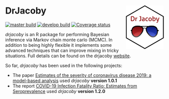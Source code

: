
<!-- README.md is generated from README.Rmd. Please edit that file -->

# DrJacoby <img src="R_ignore/images/logo3.png" width="120" align="right" />

<!-- badges: start -->

[![master
build](https://github.com/mrc-ide/drjacoby/workflows/master_build/badge.svg)](https://github.com/mrc-ide/drjacoby/actions)
[![develop
build](https://github.com/mrc-ide/drjacoby/workflows/develop_build/badge.svg)](https://github.com/mrc-ide/drjacoby/actions)
[![Coverage
status](https://codecov.io/gh/mrc-ide/drjacoby/branch/master/graph/badge.svg)](https://codecov.io/github/mrc-ide/drjacoby?branch=master)
<!-- badges: end -->

*drjacoby* is an R package for performing Bayesian inference via Markov
chain monte carlo (MCMC). In addition to being highly flexible it
implements some advanced techniques that can improve mixing in tricky
situations. Full details can be found on the drjacoby
[website](https://mrc-ide.github.io/drjacoby/).

So far, *drjacoby* has been used in the following projects:

-   The paper [Estimates of the severity of coronavirus disease 2019: a
    model-based analysis](https://doi.org/10.1016/S1473-3099(20)30243-7)
    used *drjacoby* **version 1.0.1**
-   The report [COVID-19 Infection Fatality Ratio: Estimates from
    Seroprevalence](https://www.imperial.ac.uk/mrc-global-infectious-disease-analysis/covid-19/report-34-ifr/)
    used *drjacoby* **version 1.2.0**
